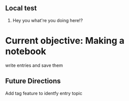
## Local test
1. Hey you what're you doing here!?

# Current objective: Making a notebook
write entries and save them

## Future Directions
Add tag feature to identfy entry topic
